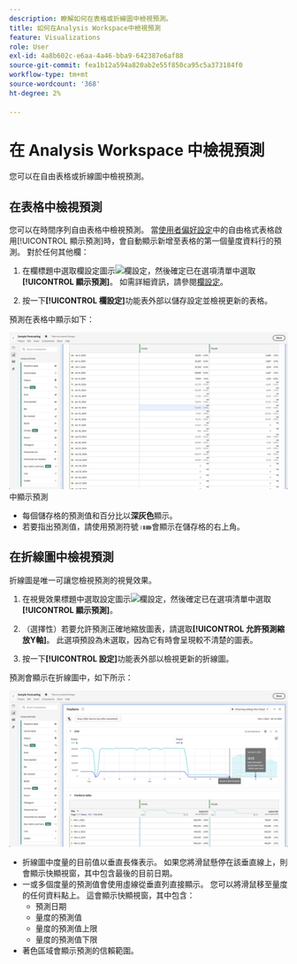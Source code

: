 ```yaml
---
description: 瞭解如何在表格或折線圖中檢視預測。
title: 如何在Analysis Workspace中檢視預測
feature: Visualizations
role: User
exl-id: 4a8b602c-e6aa-4a46-bba9-642387e6af88
source-git-commit: fea1b12a594a820ab2e55f850ca95c5a373184f0
workflow-type: tm+mt
source-wordcount: '368'
ht-degree: 2%

---
```


# 在 Analysis Workspace 中檢視預測

您可以在自由表格或折線圖中檢視預測。

## 在表格中檢視預測

您可以在時間序列自由表格中檢視預測。 當[使用者偏好設定](../user-preferences.md)中的自由格式表格啟用[!UICONTROL 顯示預測]時，會自動顯示新增至表格的第一個量度資料行的預測。 對於任何其他欄：

1. 在欄標題中選取欄設定圖示![欄設定](https://spectrum.adobe.com/static/icons/workflow_18/Smock_Settings_18_N.svg)，然後確定已在選項清單中選取&#x200B;**[!UICONTROL 顯示預測]**。 如需詳細資訊，請參閱[欄設定](../visualizations/freeform-table/column-row-settings/column-settings.md)。

1. 按一下&#x200B;**[!UICONTROL 欄設定]**&#x200B;功能表外部以儲存設定並檢視更新的表格。

預測在表格中顯示如下：

![在資料表](assets/show-forecast-table.png)中顯示預測

* 每個儲存格的預測值和百分比以&#x200B;**深灰色**&#x200B;顯示。
* 若要指出預測值，請使用預測符號 <img src="./assets/forecast.svg" alt="預測符號" width="20" />會顯示在儲存格的右上角。


## 在折線圖中檢視預測

折線圖是唯一可讓您檢視預測的視覺效果。

1. 在視覺效果標題中選取設定圖示![欄設定](https://spectrum.adobe.com/static/icons/workflow_18/Smock_Settings_18_N.svg)，然後確定已在選項清單中選取&#x200B;**[!UICONTROL 顯示預測]**。

1. （選擇性）若要允許預測正確地縮放圖表，請選取&#x200B;**[!UICONTROL 允許預測縮放Y軸]**。 此選項預設為未選取，因為它有時會呈現較不清楚的圖表。

1. 按一下&#x200B;**[!UICONTROL 設定]**&#x200B;功能表外部以檢視更新的折線圖。

預測會顯示在折線圖中，如下所示：

![在折線圖中顯示預測](assets/show-forecast-linechart.png)

* 折線圖中度量的目前值以垂直長條表示。 如果您將滑鼠懸停在該垂直線上，則會顯示快顯視窗，其中包含最後的目前日期。
* 一或多個度量的預測值會使用虛線從垂直列直接顯示。 您可以將滑鼠移至量度的任何資料點上。 這會顯示快顯視窗，其中包含：
   * 預測日期
   * 量度的預測值
   * 量度的預測值上限
   * 量度的預測值下限
* 著色區域會顯示預測的信賴範圍。
